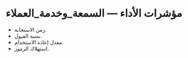 # مؤشرات الأداء — السمعة_وخدمة_العملاء

- زمن الاستجابة.
- نسبة القبول.
- معدل إعادة الاستخدام.
- استهلاك الرموز.

